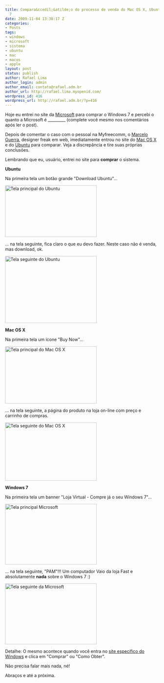 ```yaml
---
title: Compara&ccedil;&atilde;o do processo de venda do Mac OS X, Ubuntu e Windows
  7
date: 2009-11-04 13:38:17 Z
categories:
- Posts
tags:
- windows
- microsoft
- sistema
- ubuntu
- mac
- macos
- apple
layout: post
status: publish
author: Rafael Lima
author_login: admin
author_email: contato@rafael.adm.br
author_url: http://rafael.lima.myopenid.com/
wordpress_id: 416
wordpress_url: http://rafael.adm.br/?p=416
---
```


Hoje eu entrei no site da <a href="http://www.microsoft.com/pt/br/default.aspx">Microsoft</a> para comprar o Windows 7 e percebi o quanto a Microsoft &eacute; _________ (complete voc&ecirc; mesmo nos coment&aacute;rios ap&oacute;s ler o post).

Depois de comentar o caso com o pessoal na Myfreecomm, o <a href="http://celloguerra.com">Marcelo Guerra</a>, designer freak em web, imediatamente entrou no site do <a href="http://www.apple.com/macosx/">Mac OS X</a> e do <a href="http://www.ubuntu.com/">Ubuntu</a> para comparar. Veja a discrep&acirc;ncia e tire suas pr&oacute;prias conclus&otilde;es.

Lembrando que eu, usu&aacute;rio, entrei no site para <strong>comprar</strong> o sistema.

<strong>Ubuntu</strong>

Na primeira tela um bot&atilde;o grande "Download Ubuntu"...

<a href="http://rafael.adm.br/wp-content/uploads/2009/11/ubuntu-1-cursor.png"><img class="aligncenter size-medium wp-image-419" title="Tela principal do Ubuntu" src="http://rafael.adm.br/wp-content/uploads/2009/11/ubuntu-1-cursor-300x169.png" alt="Tela principal do Ubuntu" width="300" height="169" /></a>

... na tela seguinte, fica claro o que eu devo fazer. Neste caso n&atilde;o &eacute; venda, mas download, ok.

<a href="http://rafael.adm.br/wp-content/uploads/2009/11/ubuntu-2.png"><img class="aligncenter size-medium wp-image-420" title="Tela seguinte do Ubuntu" src="http://rafael.adm.br/wp-content/uploads/2009/11/ubuntu-2-300x219.png" alt="Tela seguinte do Ubuntu" width="300" height="219" /></a>

<strong>Mac OS X</strong>

Na primeira tela um &iacute;cone "Buy Now"...

<a href="http://rafael.adm.br/wp-content/uploads/2009/11/mac-1-cursor.png"><img class="aligncenter size-medium wp-image-417" title="Tela principal do Mac OS X" src="http://rafael.adm.br/wp-content/uploads/2009/11/mac-1-cursor-300x187.png" alt="Tela principal do Mac OS X" width="300" height="187" /></a>

... na tela seguinte, a p&aacute;gina do produto na loja on-line com pre&ccedil;o e carrinho de compras.

<a href="http://rafael.adm.br/wp-content/uploads/2009/11/mac-2.png"><img class="aligncenter size-medium wp-image-418" title="Tela seguinte do Mac OS X" src="http://rafael.adm.br/wp-content/uploads/2009/11/mac-2-300x190.png" alt="Tela seguinte do Mac OS X" width="300" height="190" /></a>

<strong>Windows 7</strong>

Na primeira tela um banner "Loja Virtual - Compre j&aacute; o seu Windows 7"...

<a href="http://rafael.adm.br/wp-content/uploads/2009/11/windows-1-cursor.png"><img class="aligncenter size-medium wp-image-421" title="Tela principal Microsoft" src="http://rafael.adm.br/wp-content/uploads/2009/11/windows-1-cursor-300x198.png" alt="Tela principal Microsoft" width="300" height="198" /></a>

... na tela seguinte, "PAM"!!! Um computador Vaio da loja Fast e absolutamente <strong>nada</strong> sobre o Windows 7 :)

<a href="http://rafael.adm.br/wp-content/uploads/2009/11/windows-2.png"><img class="aligncenter size-medium wp-image-422" title="Tela seguinte da Microsoft" src="http://rafael.adm.br/wp-content/uploads/2009/11/windows-2-300x199.png" alt="Tela seguinte da Microsoft" width="300" height="199" /></a>

Detalhe: O mesmo acontece quando voc&ecirc; entra no <a href="http://www.microsoft.com/brasil/windows7/default.aspx">site espec&iacute;fico do Windows</a> e clica em "Comprar" ou "Como Obter".

N&atilde;o precisa falar mais nada, n&eacute;!

Abra&ccedil;os e at&eacute; a pr&oacute;xima.
